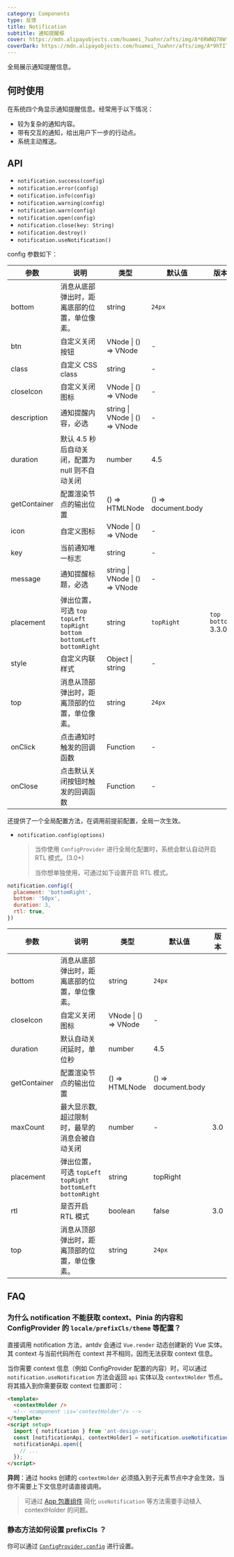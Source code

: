 ```yaml
---
category: Components
type: 反馈
title: Notification
subtitle: 通知提醒框
cover: https://mdn.alipayobjects.com/huamei_7uahnr/afts/img/A*6RWNQ78WtvEAAAAAAAAAAAAADrJ8AQ/original
coverDark: https://mdn.alipayobjects.com/huamei_7uahnr/afts/img/A*9hTIToR-3YYAAAAAAAAAAAAADrJ8AQ/original
---
```


全局展示通知提醒信息。

## 何时使用

在系统四个角显示通知提醒信息。经常用于以下情况：

- 较为复杂的通知内容。
- 带有交互的通知，给出用户下一步的行动点。
- 系统主动推送。

## API

- `notification.success(config)`
- `notification.error(config)`
- `notification.info(config)`
- `notification.warning(config)`
- `notification.warn(config)`
- `notification.open(config)`
- `notification.close(key: String)`
- `notification.destroy()`
- `notification.useNotification()`

config 参数如下：

| 参数 | 说明 | 类型 | 默认值 | 版本 |
| --- | --- | --- | --- | --- |
| bottom | 消息从底部弹出时，距离底部的位置，单位像素。 | string | `24px` |  |
| btn | 自定义关闭按钮 | VNode \| () => VNode | - |  |
| class | 自定义 CSS class | string | - |  |
| closeIcon | 自定义关闭图标 | VNode \| () => VNode | - |  |
| description | 通知提醒内容，必选 | string \| VNode \| () => VNode | - |  |
| duration | 默认 4.5 秒后自动关闭，配置为 null 则不自动关闭 | number | 4.5 |  |
| getContainer | 配置渲染节点的输出位置 | () => HTMLNode | () => document.body |  |
| icon | 自定义图标 | VNode \| () => VNode | - |  |
| key | 当前通知唯一标志 | string | - |  |
| message | 通知提醒标题，必选 | string \| VNode \| () => VNode | - |  |
| placement | 弹出位置，可选 `top` `topLeft` `topRight` `bottom` `bottomLeft` `bottomRight` | string | `topRight` | `top` `bottom` 3.3.0 |
| style | 自定义内联样式 | Object \| string | - |  |
| top | 消息从顶部弹出时，距离顶部的位置，单位像素。 | string | `24px` |  |
| onClick | 点击通知时触发的回调函数 | Function | - |  |
| onClose | 点击默认关闭按钮时触发的回调函数 | Function | - |  |

还提供了一个全局配置方法，在调用前提前配置，全局一次生效。

- `notification.config(options)`

  > 当你使用 `ConfigProvider` 进行全局化配置时，系统会默认自动开启 RTL 模式。(3.0+)
  >
  > 当你想单独使用，可通过如下设置开启 RTL 模式。

```js
notification.config({
  placement: 'bottomRight',
  bottom: '50px',
  duration: 3,
  rtl: true,
})
```

| 参数 | 说明 | 类型 | 默认值 | 版本 |
| --- | --- | --- | --- | --- |
| bottom | 消息从底部弹出时，距离底部的位置，单位像素。 | string | `24px` |  |
| closeIcon | 自定义关闭图标 | VNode \| () => VNode | - |  |
| duration | 默认自动关闭延时，单位秒 | number | 4.5 |  |
| getContainer | 配置渲染节点的输出位置 | () => HTMLNode | () => document.body |  |
| maxCount | 最大显示数, 超过限制时，最早的消息会被自动关闭 | number | - | 3.0 |
| placement | 弹出位置，可选 `topLeft` `topRight` `bottomLeft` `bottomRight` | string | topRight |  |
| rtl | 是否开启 RTL 模式 | boolean | false | 3.0 |
| top | 消息从顶部弹出时，距离顶部的位置，单位像素。 | string | `24px` |  |

## FAQ

### 为什么 notification 不能获取 context、Pinia 的内容和 ConfigProvider 的 `locale/prefixCls/theme` 等配置？

直接调用 notification 方法，antdv 会通过 `Vue.render` 动态创建新的 Vue 实体。其 context 与当前代码所在 context 并不相同，因而无法获取 context 信息。

当你需要 context 信息（例如 ConfigProvider 配置的内容）时，可以通过 `notification.useNotification` 方法会返回 `api` 实体以及 `contextHolder` 节点。将其插入到你需要获取 context 位置即可：

```html
<template>
  <contextHolder />
  <!-- <component :is='contextHolder'/> -->
</template>
<script setup>
  import { notification } from 'ant-design-vue';
  const [notificationApi, contextHolder] = notification.useNotification();
  notificationApi.open({
    // ...
  });
</script>
```

**异同**：通过 hooks 创建的 `contextHolder` 必须插入到子元素节点中才会生效，当你不需要上下文信息时请直接调用。

> 可通过 [App 包裹组件](/components/app-cn) 简化 `useNotification` 等方法需要手动植入 contextHolder 的问题。

### 静态方法如何设置 prefixCls ？

你可以通过 [`ConfigProvider.config`](/components/config-provider-cn#configproviderconfig-4130) 进行设置。
